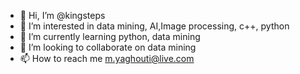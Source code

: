 - 👋 Hi, I’m @kingsteps
- 👀 I’m interested in data mining, AI,Image processing, c++, python
- 🌱 I’m currently learning python, data mining
- 💞️ I’m looking to collaborate on data mining
- 📫 How to reach me m.yaghouti@live.com

<!---
kingsteps/kingsteps is a ✨ special ✨ repository because its `README.md` (this file) appears on your GitHub profile.
You can click the Preview link to take a look at your changes.
--->
